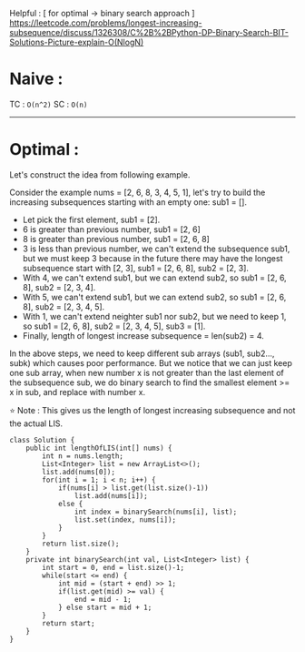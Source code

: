 Helpful : [ for optimal -> binary search approach ]
https://leetcode.com/problems/longest-increasing-subsequence/discuss/1326308/C%2B%2BPython-DP-Binary-Search-BIT-Solutions-Picture-explain-O(NlogN)

# Naive : 
TC : `O(n^2)`
SC : `O(n)`

---------------------------------------------
# Optimal : 

Let's construct the idea from following example.

Consider the example nums = [2, 6, 8, 3, 4, 5, 1], let's try to build the increasing subsequences starting with an empty one: sub1 = [].
- Let pick the first element, sub1 = [2].
- 6 is greater than previous number, sub1 = [2, 6]
- 8 is greater than previous number, sub1 = [2, 6, 8]
- 3 is less than previous number, we can't extend the subsequence sub1, but we must keep 3 because in the future there may have the longest subsequence start with [2, 3], sub1 = [2, 6, 8], sub2 = [2, 3].
- With 4, we can't extend sub1, but we can extend sub2, so sub1 = [2, 6, 8], sub2 = [2, 3, 4].
- With 5, we can't extend sub1, but we can extend sub2, so sub1 = [2, 6, 8], sub2 = [2, 3, 4, 5].
- With 1, we can't extend neighter sub1 nor sub2, but we need to keep 1, so sub1 = [2, 6, 8], sub2 = [2, 3, 4, 5], sub3 = [1].
- Finally, length of longest increase subsequence = len(sub2) = 4.

In the above steps, we need to keep different sub arrays (sub1, sub2..., subk) which causes poor performance. But we notice that we can just keep one sub array, when new number x is not greater than the last element of the subsequence sub, we do binary search to find the smallest element >= x in sub, and replace with number x.

⭐️ Note : This gives us the length of longest increasing subsequence and not the actual LIS.

```
class Solution {
    public int lengthOfLIS(int[] nums) {
        int n = nums.length;
        List<Integer> list = new ArrayList<>();
        list.add(nums[0]);
        for(int i = 1; i < n; i++) {
            if(nums[i] > list.get(list.size()-1))
                list.add(nums[i]);
            else {
                int index = binarySearch(nums[i], list);
                list.set(index, nums[i]);
            }
        }
        return list.size();
    }
    private int binarySearch(int val, List<Integer> list) {
        int start = 0, end = list.size()-1;
        while(start <= end) {
            int mid = (start + end) >> 1;
            if(list.get(mid) >= val) {
                end = mid - 1;
            } else start = mid + 1;
        }
        return start;
    }
}
```
